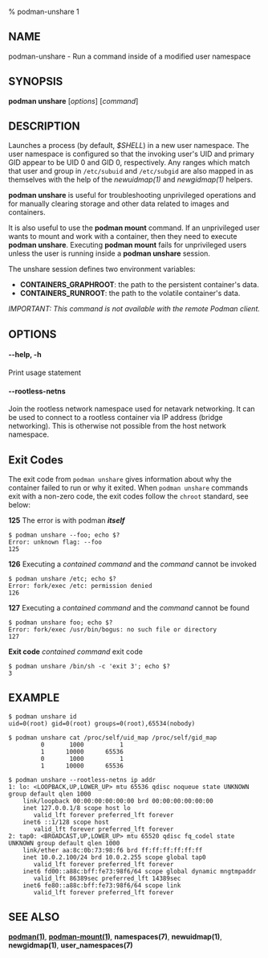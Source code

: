 % podman-unshare 1

## NAME
podman\-unshare - Run a command inside of a modified user namespace

## SYNOPSIS
**podman unshare** [*options*] [*command*]

## DESCRIPTION
Launches a process (by default, *$SHELL*) in a new user namespace. The user
namespace is configured so that the invoking user's UID and primary GID appear
to be UID 0 and GID 0, respectively.  Any ranges which match that user and
group in `/etc/subuid` and `/etc/subgid` are also mapped in as themselves with the
help of the *newuidmap(1)* and *newgidmap(1)* helpers.

**podman unshare** is useful for troubleshooting unprivileged operations and for
manually clearing storage and other data related to images and containers.

It is also useful to use the **podman mount** command.  If an unprivileged user wants to mount and work with a container, then they need to execute
**podman unshare**.  Executing **podman mount** fails for unprivileged users unless the user is running inside a **podman unshare** session.

The unshare session defines two environment variables:

- **CONTAINERS_GRAPHROOT**: the path to the persistent container's data.
- **CONTAINERS_RUNROOT**: the path to the volatile container's data.

*IMPORTANT: This command is not available with the remote Podman client.*

## OPTIONS

#### **--help**, **-h**

Print usage statement

#### **--rootless-netns**

Join the rootless network namespace used for netavark networking. It can be used to
connect to a rootless container via IP address (bridge networking). This is otherwise
not possible from the host network namespace.

## Exit Codes

The exit code from `podman unshare` gives information about why the container
failed to run or why it exited.  When `podman unshare` commands exit with a non-zero code,
the exit codes follow the `chroot` standard, see below:

  **125** The error is with podman **_itself_**

    $ podman unshare --foo; echo $?
    Error: unknown flag: --foo
    125

  **126** Executing a _contained command_ and the _command_ cannot be invoked

    $ podman unshare /etc; echo $?
    Error: fork/exec /etc: permission denied
    126

  **127** Executing a _contained command_ and the _command_ cannot be found

    $ podman unshare foo; echo $?
    Error: fork/exec /usr/bin/bogus: no such file or directory
    127

  **Exit code** _contained command_ exit code

    $ podman unshare /bin/sh -c 'exit 3'; echo $?
    3

## EXAMPLE

```
$ podman unshare id
uid=0(root) gid=0(root) groups=0(root),65534(nobody)

$ podman unshare cat /proc/self/uid_map /proc/self/gid_map
         0       1000          1
         1      10000      65536
         0       1000          1
         1      10000      65536

$ podman unshare --rootless-netns ip addr
1: lo: <LOOPBACK,UP,LOWER_UP> mtu 65536 qdisc noqueue state UNKNOWN group default qlen 1000
    link/loopback 00:00:00:00:00:00 brd 00:00:00:00:00:00
    inet 127.0.0.1/8 scope host lo
       valid_lft forever preferred_lft forever
    inet6 ::1/128 scope host
       valid_lft forever preferred_lft forever
2: tap0: <BROADCAST,UP,LOWER_UP> mtu 65520 qdisc fq_codel state UNKNOWN group default qlen 1000
    link/ether aa:8c:0b:73:98:f6 brd ff:ff:ff:ff:ff:ff
    inet 10.0.2.100/24 brd 10.0.2.255 scope global tap0
       valid_lft forever preferred_lft forever
    inet6 fd00::a88c:bff:fe73:98f6/64 scope global dynamic mngtmpaddr
       valid_lft 86389sec preferred_lft 14389sec
    inet6 fe80::a88c:bff:fe73:98f6/64 scope link
       valid_lft forever preferred_lft forever
```


## SEE ALSO
**[podman(1)](podman.1.md)**, **[podman-mount(1)](podman-mount.1.md)**, **namespaces(7)**, **newuidmap(1)**, **newgidmap(1)**, **user\_namespaces(7)**
